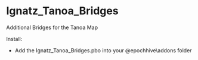 # Ignatz_Tanoa_Bridges
Additional Bridges for the Tanoa Map

Install:
- Add the Ignatz_Tanoa_Bridges.pbo into your @epochhive\addons folder
